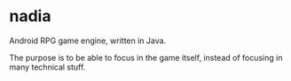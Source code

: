 nadia
=====

Android RPG game engine, written in Java.

The purpose is to be able to focus in the game itself, instead of focusing in many technical stuff.
